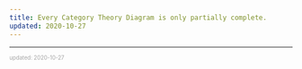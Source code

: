```yaml
---
title: Every Category Theory Diagram is only partially complete.
updated: 2020-10-27
---
```


---

<sup><sub><font color="#a6a6a6">updated: 2020-10-27</font></sub></sup>
